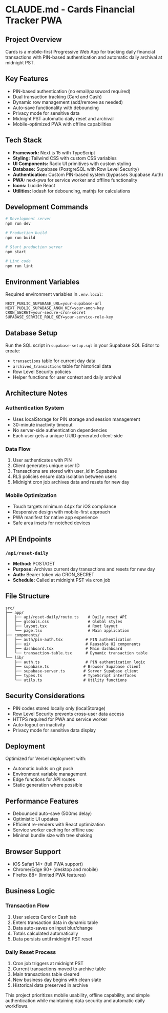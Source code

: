 # CLAUDE.md - Cards Financial Tracker PWA

## Project Overview

Cards is a mobile-first Progressive Web App for tracking daily financial transactions with PIN-based authentication and automatic daily archival at midnight PST.

## Key Features

- PIN-based authentication (no email/password required)
- Dual transaction tracking (Card and Cash)
- Dynamic row management (add/remove as needed)
- Auto-save functionality with debouncing
- Privacy mode for sensitive data
- Midnight PST automatic daily reset and archival
- Mobile-optimized PWA with offline capabilities

## Tech Stack

- **Framework:** Next.js 15 with TypeScript
- **Styling:** Tailwind CSS with custom CSS variables
- **UI Components:** Radix UI primitives with custom styling
- **Database:** Supabase (PostgreSQL with Row Level Security)
- **Authentication:** Custom PIN-based system (bypasses Supabase Auth)
- **PWA:** next-pwa for service worker and offline functionality
- **Icons:** Lucide React
- **Utilities:** lodash for debouncing, mathjs for calculations

## Development Commands

```bash
# Development server
npm run dev

# Production build
npm run build

# Start production server
npm start

# Lint code
npm run lint
```

## Environment Variables

Required environment variables in `.env.local`:

```
NEXT_PUBLIC_SUPABASE_URL=your-supabase-url
NEXT_PUBLIC_SUPABASE_ANON_KEY=your-anon-key
CRON_SECRET=your-secure-cron-secret
SUPABASE_SERVICE_ROLE_KEY=your-service-role-key
```

## Database Setup

Run the SQL script in `supabase-setup.sql` in your Supabase SQL Editor to create:
- `transactions` table for current day data
- `archived_transactions` table for historical data
- Row Level Security policies
- Helper functions for user context and daily archival

## Architecture Notes

### Authentication System
- Uses localStorage for PIN storage and session management
- 30-minute inactivity timeout
- No server-side authentication dependencies
- Each user gets a unique UUID generated client-side

### Data Flow
1. User authenticates with PIN
2. Client generates unique user ID
3. Transactions are stored with user_id in Supabase
4. RLS policies ensure data isolation between users
5. Midnight cron job archives data and resets for new day

### Mobile Optimization
- Touch targets minimum 44px for iOS compliance
- Responsive design with mobile-first approach
- PWA manifest for native app experience
- Safe area insets for notched devices

## API Endpoints

### `/api/reset-daily`
- **Method:** POST/GET
- **Purpose:** Archives current day transactions and resets for new day
- **Auth:** Bearer token via CRON_SECRET
- **Schedule:** Called at midnight PST via cron job

## File Structure

```
src/
├── app/
│   ├── api/reset-daily/route.ts    # Daily reset API
│   ├── globals.css                 # Global styles
│   ├── layout.tsx                  # Root layout
│   └── page.tsx                    # Main application
├── components/
│   ├── auth/pin-auth.tsx          # PIN authentication
│   ├── ui/                        # Reusable UI components
│   ├── dashboard.tsx              # Main dashboard
│   └── transaction-table.tsx      # Dynamic transaction table
└── lib/
    ├── auth.ts                    # PIN authentication logic
    ├── supabase.ts               # Browser Supabase client
    ├── supabase-server.ts        # Server Supabase client
    ├── types.ts                  # TypeScript interfaces
    └── utils.ts                  # Utility functions
```

## Security Considerations

- PIN codes stored locally only (localStorage)
- Row Level Security prevents cross-user data access
- HTTPS required for PWA and service worker
- Auto-logout on inactivity
- Privacy mode for sensitive data display

## Deployment

Optimized for Vercel deployment with:
- Automatic builds on git push
- Environment variable management
- Edge functions for API routes
- Static generation where possible

## Performance Features

- Debounced auto-save (500ms delay)
- Optimistic UI updates
- Efficient re-renders with React optimization
- Service worker caching for offline use
- Minimal bundle size with tree shaking

## Browser Support

- iOS Safari 14+ (full PWA support)
- Chrome/Edge 90+ (desktop and mobile)
- Firefox 88+ (limited PWA features)

## Business Logic

### Transaction Flow
1. User selects Card or Cash tab
2. Enters transaction data in dynamic table
3. Data auto-saves on input blur/change
4. Totals calculated automatically
5. Data persists until midnight PST reset

### Daily Reset Process
1. Cron job triggers at midnight PST
2. Current transactions moved to archive table
3. Main transactions table cleared
4. New business day begins with clean slate
5. Historical data preserved in archive

This project prioritizes mobile usability, offline capability, and simple authentication while maintaining data security and automatic daily workflows.